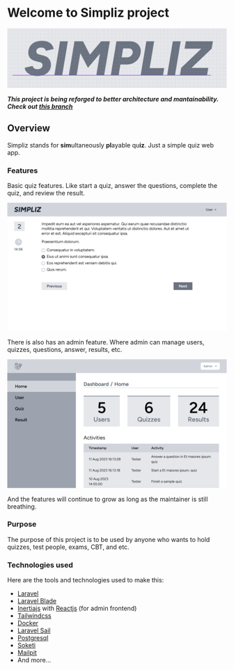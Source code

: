 # Welcome to Simpliz project

![Simpliz logo](docs/assets/readme/img/simpliz_logo.png)

***This project is being reforged to better architecture and mantainability. Check out [this branch](https://github.com/stackpan/simpliz/tree/v2)***

## Overview

Simpliz stands for **sim**ultaneously **pl**ayable qu**iz**. Just a simple quiz web app.

### Features

Basic quiz features. Like start a quiz, answer the questions, complete the quiz, and review the result.

![Answering question page](docs/assets/readme/img/answering_question_page_screenshot.png)

There is also has an admin feature. Where admin can manage users, quizzes, questions, answer, results, etc.

![Admin dashboard page](docs/assets/readme/img/admin_dasboard_home_page_screenshot.png)

And the features will continue to grow as long as the maintainer is still breathing.

### Purpose

The purpose of this project is to be used by anyone who wants to hold quizzes, test people, exams, CBT, and etc.

### Technologies used

Here are the tools and technologies used to make this:
- [Laravel](https://laravel.com/)
- [Laravel Blade](https://laravel.com/docs/10.x/blade)
- [Inertiajs](https://inertiajs.com/) with [Reactjs](https://react.dev/) (for admin frontend)
- [Tailwindcss](https://tailwindcss.com/)
- [Docker](https://www.docker.com/)
- [Laravel Sail](https://laravel.com/docs/10.x/sail)
- [Postgresql](https://www.postgresql.org/)
- [Soketi](https://soketi.app/)
- [Mailpit](https://github.com/axllent/mailpit)
- And more...
